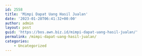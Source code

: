 ```yaml
---
id: 2558
title: 'Mimpi Dapat Uang Hasil Jualan'
date: '2023-01-28T06:41:32+00:00'
author: admin
layout: post
guid: 'https://bos.awn.biz.id/mimpi-dapat-uang-hasil-jualan/'
permalink: /mimpi-dapat-uang-hasil-jualan/
categories:
    - Uncategorized
---
```


